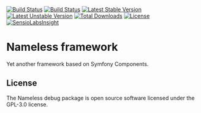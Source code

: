 [![Build Status](http://phpci.corpsee.com/build-status/image/3?branch=master)](http://phpci.corpsee.com/build-status/view/3?branch=master)
[![Build Status](https://travis-ci.org/corpsee/nameless-source.svg?branch=master)](https://travis-ci.org/corpsee/nameless-source)
[![Latest Stable Version](https://poser.pugx.org/corpsee/nameless-source/v/stable.svg)](https://packagist.org/packages/corpsee/nameless-source)
[![Latest Unstable Version](https://poser.pugx.org/corpsee/nameless-source/v/unstable.svg)](https://packagist.org/packages/corpsee/nameless-source)
[![Total Downloads](https://poser.pugx.org/corpsee/nameless-source/downloads.svg)](https://packagist.org/packages/corpsee/nameless-source)
[![License](https://poser.pugx.org/corpsee/nameless-source/license.svg)](https://packagist.org/packages/corpsee/nameless-source)
[![SensioLabsInsight](https://insight.sensiolabs.com/projects/d8ab1596-7182-4934-8e86-12d99fffee4b/mini.png)](https://insight.sensiolabs.com/projects/d8ab1596-7182-4934-8e86-12d99fffee4b)

Nameless framework
==================

Yet another framework based on Symfony Components.

License
-------

The Nameless debug package is open source software licensed under the GPL-3.0 license.
